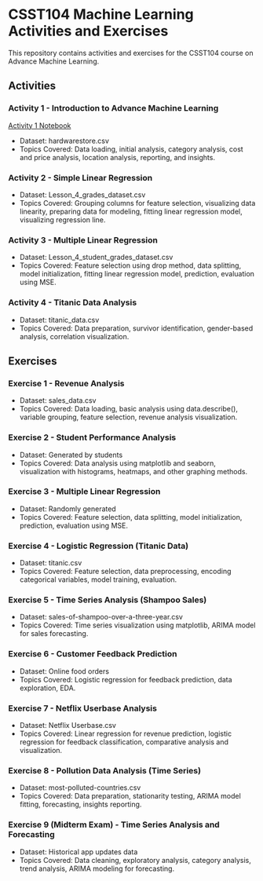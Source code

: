 

# CSST104 Machine Learning Activities and Exercises

This repository contains activities and exercises for the CSST104 course on Advance Machine Learning.

## Activities

### Activity 1 - Introduction to Advance Machine Learning
[Activity 1 Notebook](Activity1/Activity1.ipynb)
- Dataset: hardwarestore.csv
- Topics Covered: Data loading, initial analysis, category analysis, cost and price analysis, location analysis, reporting, and insights.

### Activity 2 - Simple Linear Regression

- Dataset: Lesson_4_grades_dataset.csv
- Topics Covered: Grouping columns for feature selection, visualizing data linearity, preparing data for modeling, fitting linear regression model, visualizing regression line.

### Activity 3 - Multiple Linear Regression

- Dataset: Lesson_4_student_grades_dataset.csv
- Topics Covered: Feature selection using drop method, data splitting, model initialization, fitting linear regression model, prediction, evaluation using MSE.

### Activity 4 - Titanic Data Analysis

- Dataset: titanic_data.csv
- Topics Covered: Data preparation, survivor identification, gender-based analysis, correlation visualization.

## Exercises

### Exercise 1 - Revenue Analysis

- Dataset: sales_data.csv
- Topics Covered: Data loading, basic analysis using data.describe(), variable grouping, feature selection, revenue analysis visualization.

### Exercise 2 - Student Performance Analysis

- Dataset: Generated by students
- Topics Covered: Data analysis using matplotlib and seaborn, visualization with histograms, heatmaps, and other graphing methods.

### Exercise 3 - Multiple Linear Regression

- Dataset: Randomly generated
- Topics Covered: Feature selection, data splitting, model initialization, prediction, evaluation using MSE.

### Exercise 4 - Logistic Regression (Titanic Data)

- Dataset: titanic.csv
- Topics Covered: Feature selection, data preprocessing, encoding categorical variables, model training, evaluation.

### Exercise 5 - Time Series Analysis (Shampoo Sales)

- Dataset: sales-of-shampoo-over-a-three-year.csv
- Topics Covered: Time series visualization using matplotlib, ARIMA model for sales forecasting.

### Exercise 6 - Customer Feedback Prediction

- Dataset: Online food orders
- Topics Covered: Logistic regression for feedback prediction, data exploration, EDA.

### Exercise 7 - Netflix Userbase Analysis

- Dataset: Netflix Userbase.csv
- Topics Covered: Linear regression for revenue prediction, logistic regression for feedback classification, comparative analysis and visualization.

### Exercise 8 - Pollution Data Analysis (Time Series)

- Dataset: most-polluted-countries.csv
- Topics Covered: Data preparation, stationarity testing, ARIMA model fitting, forecasting, insights reporting.

### Exercise 9 (Midterm Exam) - Time Series Analysis and Forecasting

- Dataset: Historical app updates data
- Topics Covered: Data cleaning, exploratory analysis, category analysis, trend analysis, ARIMA modeling for forecasting.


